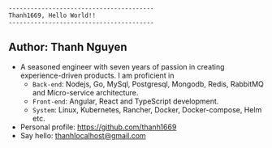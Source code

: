 ```
----------------------------------------
Thanh1669, Hello World!!
----------------------------------------
```

## Author: Thanh Nguyen
- A seasoned engineer with seven years of passion in creating experience-driven products. I am proficient in
  * `Back-end`: Nodejs, Go, MySql, Postgresql, Mongodb, Redis, RabbitMQ and Micro-service architecture. 
  * `Front-end`: Angular, React and TypeScript development.
  * `System`: Linux, Kubernetes, Rancher, Docker, Docker-compose, Helm etc.
- Personal profile: https://github.com/thanh1669
- Say hello: thanhlocalhost@gmail.com


